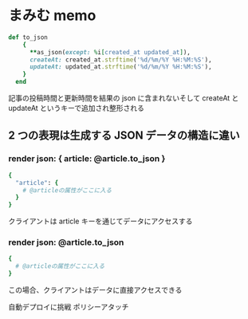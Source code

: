 # まみむ memo

```ruby
def to_json
    {
      **as_json(except: %i[created_at updated_at]),
      createAt: created_at.strftime('%d/%m/%Y %H:%M:%S'),
      updateAt: updated_at.strftime('%d/%m/%Y %H:%M:%S'),
    }
  end
```

記事の投稿時間と更新時間を結果の json に含まれないそして createAt と updateAt というキーで追加され整形される

## 2 つの表現は生成する JSON データの構造に違い

### render json: { article: @article.to_json }

```ruby
{
  "article": {
    # @articleの属性がここに入る
  }
}
```

クライアントは article キーを通じてデータにアクセスする

### render json: @article.to_json

```ruby
{
  # @articleの属性がここに入る
}
```

この場合、クライアントはデータに直接アクセスできる

自動デプロイに挑戦
ポリシーアタッチ

